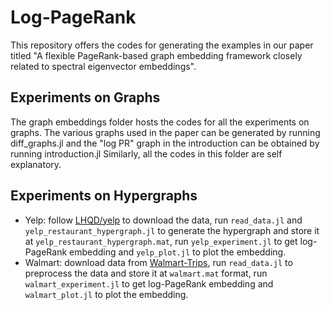# Log-PageRank
This repository offers the codes for generating the examples in our paper titled "A flexible PageRank-based graph embedding framework closely 
related to spectral eigenvector embeddings".

## Experiments on Graphs
The graph embeddings folder hosts the codes for all the experiments on graphs. The various graphs used in the paper can be generated by running 
diff_graphs.jl and the "log PR" graph in the introduction can be obtained by running introduction.jl
Similarly, all the codes in this folder are self explanatory.

## Experiments on Hypergraphs
<!--- For the hypergraph emebddings, we offer the codes for contact-primary-school dataset and the yelp dataset. The necessary data is hosted at the
references mentioned in the paper. After obtaining the data, the file read_data.jl should be run first which will produce the .mat file. This file 
is used by smalltest.jl to produce the pictures in the paper. --->

- Yelp: follow [LHQD/yelp](https://github.com/MengLiuPurdue/LHQD/tree/main/yelp_local_algorithms) to download the data, run `read_data.jl` and `yelp_restaurant_hypergraph.jl` to generate the hypergraph and store it at `yelp_restaurant_hypergraph.mat`, run `yelp_experiment.jl` to get log-PageRank embedding and `yelp_plot.jl` to plot the embedding.
- Walmart: download data from [Walmart-Trips](https://www.cs.cornell.edu/~arb/data/walmart-trips/), run `read_data.jl` to preprocess the data and store it at `walmart.mat` format, run `walmart_experiment.jl` to get log-PageRank embedding and `walmart_plot.jl` to plot the embedding.



